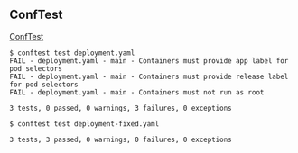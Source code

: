 ## ConfTest

[ConfTest](https://github.com/open-policy-agent/conftest)

```
$ conftest test deployment.yaml
FAIL - deployment.yaml - main - Containers must provide app label for pod selectors
FAIL - deployment.yaml - main - Containers must provide release label for pod selectors
FAIL - deployment.yaml - main - Containers must not run as root

3 tests, 0 passed, 0 warnings, 3 failures, 0 exceptions
```

```
$ conftest test deployment-fixed.yaml

3 tests, 3 passed, 0 warnings, 0 failures, 0 exceptions
```
